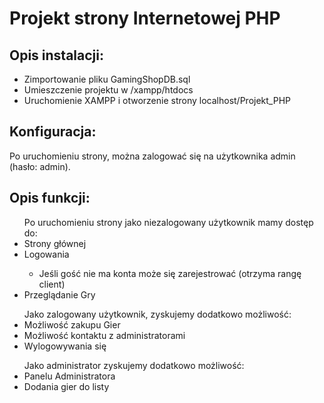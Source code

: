 <h1>Projekt strony Internetowej PHP</h1>

<h2>Opis instalacji:</h2>
<ul>
<li>Zimportowanie pliku GamingShopDB.sql</li> 
<li>Umieszczenie projektu w /xampp/htdocs</li>
<li>Uruchomienie XAMPP i otworzenie strony localhost/Projekt_PHP</li>
</ul>
<h2>Konfiguracja:</h2>

Po uruchomieniu strony, można zalogować się na użytkownika admin (hasło: admin). 

<h2>Opis funkcji:</h2>
<ul>
  Po uruchomieniu strony jako niezalogowany użytkownik mamy dostęp do:

<li>Strony głównej</li>
<li>Logowania</li>
    <ul>
      <li>Jeśli gość nie ma konta może się zarejestrować (otrzyma rangę client)</li>
    </ul>

<li>Przeglądanie Gry</li>
</ul>

<ul>
Jako zalogowany użytkownik, zyskujemy dodatkowo możliwość:

<li>Możliwość zakupu Gier</li>
<li>Możliwość kontaktu z administratorami</li>
<li>Wylogowywania się</li>
</ul>
<ul>
Jako administrator zyskujemy dodatkowo możliwość:
<li>Panelu Administratora</li>
<li>Dodania gier do listy</li>

</ul>
